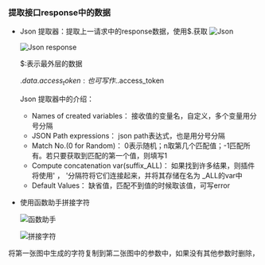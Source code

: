 ### 提取接口response中的数据

+ Json 提取器：提取上一请求中的response数据，使用$.获取
  ![Json](F:/workspace/Performance-Testing/images/json提取器.png)

  ![Json response](F:/workspace/Performance-Testing/images/response.png)

  $:表示最外层的数据

  $.data.access_token:也可写作$..access_token

  Json 提取器中的介绍：

  + Names of created variables： 接收值的变量名，自定义，多个变量用分号分隔  
  + JSON Path expressions：  json path表达式，也是用分号分隔  
  + Match No.(0 for Random)： 0表示随机；n取第几个匹配值；-1匹配所有。若只要获取到匹配的第一个值，则填写1 
  + Compute concatenation var(suffix_ALL)： 如果找到许多结果，则插件将使用' ， '分隔符将它们连接起来，并将其存储在名为<variable name> _ALL的var中 
  + Default Values： 缺省值，匹配不到值的时候取该值，可写error 

+ 使用函数助手拼接字符

  ![函数助手](F:/workspace/Performance-Testing/images/函数助手拼接字符.png)

  ![拼接字符](F:/workspace/Performance-Testing/images/拼接字符.png)

将第一张图中生成的字符复制到第二张图中的参数中，如果没有其他参数时删除，

